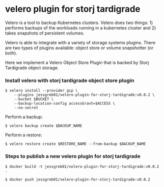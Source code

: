 # velero plugin for storj tardigrade

Velero is a tool to backup Kubernetes clusters. Velero does two things: 1) performs backups of the workloads running in a kubernetes cluster and 2) takes snapshots of persistent volumes.

Velero is able to integrate with a variety of storage systems plugins. There are two types of plugins available: object store or volume snapshotter (or both). 

Here we implement a Velero Object Store Plugin that is backed by Storj Tardigrade object storage.

### Install velero with storj tardigrade object store plugin

```
$ velero install --provider gcp \
    --plugins jessgreb01/velero-plugin-for-storj-tardigrade:v0.0.2 \
    --bucket $BUCKET \
    --backup-location-config accessGrant=$ACCESS \
    --no-secret
```

Perform a backup:

```
$ velero backup create $BACKUP_NAME
```

Perform a restore:

```
$ velero restore create $RESTORE_NAME --from-backup $BACKUP_NAME
```

### Steps to publish a new velero plugin for storj tardigrade

```
$ docker build -t jessgreb01/velero-plugin-for-storj-tardigrade:v0.0.2 .

$ docker push jessgreb01/velero-plugin-for-storj-tardigrade:v0.0.2
```
